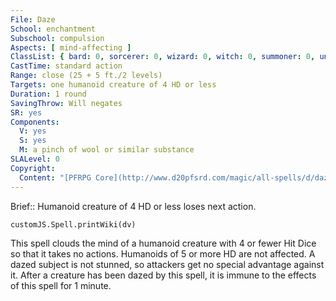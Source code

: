 ```yaml
---
File: Daze
School: enchantment
Subschool: compulsion
Aspects: [ mind-affecting ]
ClassList: { bard: 0, sorcerer: 0, wizard: 0, witch: 0, summoner: 0, unchained summoner: 0, inquisitor: 0, magus: 0, shaman: 0, occultist: 0, psychic: 0, mesmerist: 0, spiritualist: 0, medium: 0 }
CastTime: standard action
Range: close (25 + 5 ft./2 levels)
Targets: one humanoid creature of 4 HD or less
Duration: 1 round
SavingThrow: Will negates
SR: yes
Components:
  V: yes
  S: yes
  M: a pinch of wool or similar substance
SLALevel: 0
Copyright:
  Content: "[PFRPG Core](http://www.d20pfsrd.com/magic/all-spells/d/daze)"
---
```

Brief:: Humanoid creature of 4 HD or less loses next action.

```dataviewjs
customJS.Spell.printWiki(dv)
```

This spell clouds the mind of a humanoid creature with 4 or fewer Hit Dice so that it takes no actions. Humanoids of 5 or more HD are not affected. A dazed subject is not stunned, so attackers get no special advantage against it. After a creature has been dazed by this spell, it is immune to the effects of this spell for 1 minute.

